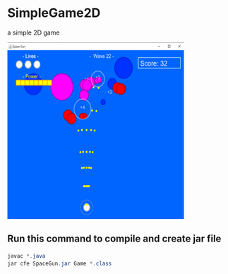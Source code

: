 # SimpleGame2D
a simple 2D game

<img width="400" height="400" src="https://raw.githubusercontent.com/alikamal1/SimpleGame2D/master/screenshot.PNG">

## Run this command to compile and create jar file
```java
javac *.java
jar cfe SpaceGun.jar Game *.class
```

